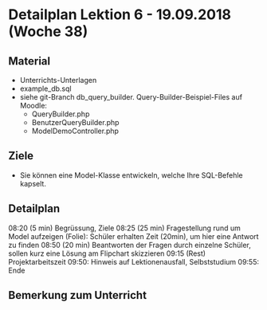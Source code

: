 Detailplan Lektion 6 - 19.09.2018 (Woche 38)
============================================

Material
--------

* Unterrichts-Unterlagen
* example_db.sql
* siehe git-Branch db_query_builder. Query-Builder-Beispiel-Files auf Moodle:
  * QueryBuilder.php
  * BenutzerQueryBuilder.php
  * ModelDemoController.php

Ziele
-----

* Sie können eine Model-Klasse entwickeln, welche Ihre SQL-Befehle kapselt.


Detailplan
----------

08:20 (5 min) Begrüssung, Ziele
08:25 (25 min) Fragestellung rund um Model aufzeigen (Folie): Schüler erhalten Zeit (20min), um hier eine Antwort zu finden
08:50 (20 min) Beantworten der Fragen durch einzelne Schüler, sollen kurz eine Lösung am Flipchart skizzieren
09:15 (Rest) Projektarbeitszeit
09:50: Hinweis auf Lektionenausfall, Selbststudium
09:55: Ende

Bemerkung zum Unterricht
------------------------


